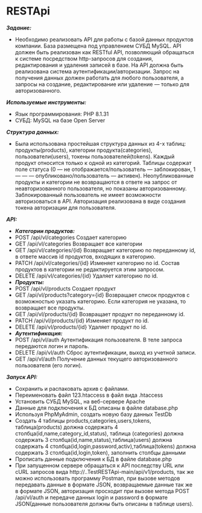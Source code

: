 # RESTApi
_______Задание:_______
- Необходимо реализовать АРI для работы с базой данных продуктов компании. 
База размещена под управлением СУБД MySQL.
АРI должен быть реализован как RESTful API, позволяющий обращаться к системе посредством http-запросов для создания,
редактирования и удаления записей в базе.
На АРI должна быть реализована система аутентификации/авторизации.
Запрос на получения данных должен работать для любого пользователя, а запросы на создание,
редактирование или удаление — только для авторизованного.

_______Используемые инструменты:_______
- Язык программирования: PHP 8.1.31
- СУБД: MySQL на базе Open Server

_______Структура данных:_______
- Была использована простейшая структура данных из 4-x таблиц:
продукты(products), категории продукта(categories), пользователи(users), токены пользователей(tokens). 
Каждый продукт относится только к одной из категорий.
Таблицы содержат поле статуса (0 — не отображается/пользователь — заблокирован, 1 — — — опубликовано/пользователь — активен).
Неопубликованные продукты и категории не возвращаются в ответе на запрос
от неавторизованного пользователя, но показаны авторизованному.
Заблокированный пользователь не имеет возможности авторизоваться в API.
Авторизация реализована в виде создания токена авторизации для пользователя.


_______API:_______
-  _______Категории продуктов:_______
- POST /api/vl/categories Создает категорию
- GET /api/vl/categories Возвращает все категории
- GET /api/vl/categories/{id} Возвращает категорию no
переданному id, в ответе массив id продуктов, входящих в
категорию.
- РАТСН /api/vl/categories/{id} Изменяет категорию no id. Состав
продуктов в категории не редактируется этим запросом.
- DELETE /api/vl/categories/{id} Удаляет категорию по id.
- _______Продукты:_______
- POST /api/vl/products Создает продукт
- GET /api/vl/products?category={id} Возвращает список продуктов с возможностью указать категорию.
Если категория не указана, то возвращает все продукты.
- GET /api/vl/products/{id} Возвращает продукт по переданному
id.
- PATCH /api/vl/products/{id} Изменяет продукт по id.
- DELETE /api/vl/products/{id} Удаляет продукт по id.
- _______Аутентификация:_______
- POST /api/vl/auth Аутентификация пользователя. B теле
запроса передаются логин и пароль.
- DELETE /api/vl/auth Сброс аутентификации, выход из
учетной записи.
- GET /api/vl/auth Получение данных текущего
авторизованного пользователя (его логин).


_______Запуск API:_______
- Сохранить и распаковать архив с файлами.
- Переименовать файл 123.htaccess в файл вида .htaccess
- Установить СУБД MySQL, на веб-сервере Apache
- Данные для подключения к БД описаны в файле database.php
- Используя PhpMyAdmin, создать новую базу данных TestDb
- Создать 4 таблицы products,categories,users,tokens, таблица(products) должна содержать 4 столбца(id,name,category_id,status), таблица (categories) должна содержать 3 столбца(id,name,status),таблица(users) должна содержать 4 столбца(id,login,password,activ),таблица(tokens) должна содержать 3 столбца(id,login,token), заполнить столбцы данными
- Прописать данные подключения к БД в файле database.php
- При запущенном сервере обращаться к API последству URL или cURL запросов вида http://..TestRESTApi-main/api/v1/products, так же можно использовать программу Postman, при вызове методов передавать данные в формате JSON, возвращаемые данные так же в формате JSON, авторизация просходит при вызове метода POST /api/vl/auth и передаче данных login и password в формате JSON(данные пользователя должны быть описаны в таблице users).

